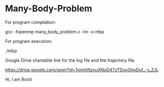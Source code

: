 # Many-Body-Problem

For program compilation:

gcc -fopenmp many_body_problem.c -lm -o mbp

For program execution:

./mbp

Google Drive shareable link for the log file and the trajectory file

https://drive.google.com/open?id=1nnnhNzxuXNoD47zTDxoGhoDof_-y_ZJL



Hi, I am Ronit
